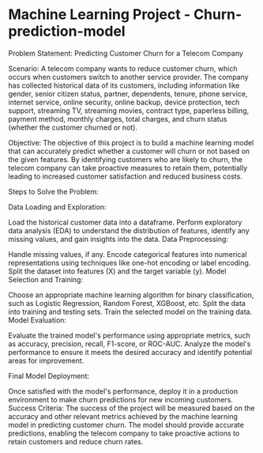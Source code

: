 # Machine Learning Project - Churn-prediction-model

Problem Statement: Predicting Customer Churn for a Telecom Company

Scenario:
A telecom company wants to reduce customer churn, which occurs when customers switch to another service provider. The company has collected historical data of its customers, including information like gender, senior citizen status, partner, dependents, tenure, phone service, internet service, online security, online backup, device protection, tech support, streaming TV, streaming movies, contract type, paperless billing, payment method, monthly charges, total charges, and churn status (whether the customer churned or not).

Objective:
The objective of this project is to build a machine learning model that can accurately predict whether a customer will churn or not based on the given features. By identifying customers who are likely to churn, the telecom company can take proactive measures to retain them, potentially leading to increased customer satisfaction and reduced business costs.

Steps to Solve the Problem:

Data Loading and Exploration:

Load the historical customer data into a dataframe.
Perform exploratory data analysis (EDA) to understand the distribution of features, identify any missing values, and gain insights into the data.
Data Preprocessing:

Handle missing values, if any.
Encode categorical features into numerical representations using techniques like one-hot encoding or label encoding.
Split the dataset into features (X) and the target variable (y).
Model Selection and Training:

Choose an appropriate machine learning algorithm for binary classification, such as Logistic Regression, Random Forest, XGBoost, etc.
Split the data into training and testing sets.
Train the selected model on the training data.
Model Evaluation:

Evaluate the trained model's performance using appropriate metrics, such as accuracy, precision, recall, F1-score, or ROC-AUC.
Analyze the model's performance to ensure it meets the desired accuracy and identify potential areas for improvement.

Final Model Deployment:

Once satisfied with the model's performance, deploy it in a production environment to make churn predictions for new incoming customers.
Success Criteria:
The success of the project will be measured based on the accuracy and other relevant metrics achieved by the machine learning model in predicting customer churn. The model should provide accurate predictions, enabling the telecom company to take proactive actions to retain customers and reduce churn rates.
